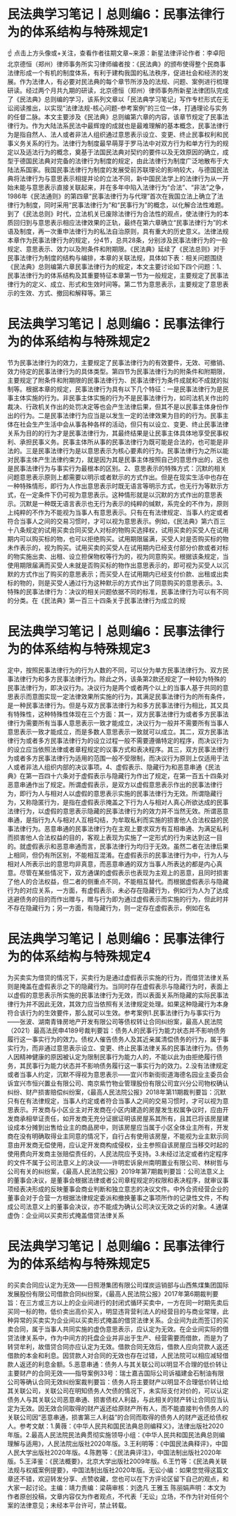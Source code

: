 # 民法典学习笔记丨总则编6：民事法律行为的体系结构与特殊规定1

☝ 点击上方头像或+关注，查看作者往期文章~来源：新星法律评论作者：李卓阳 北京德恒（郑州）律师事务所实习律师编者按：《民法典》的颁布使得整个民商事法律形成一个有机的制度体系，有利于建构我国的私法秩序，促进社会和经济的发展。作为法律人，有必要对民法典的每个章节所涉及的法规、问题、案例进行梳理研读。经过两个月共九期的研读，北京德恒（郑州）律师事务所新星法律团队完成了《民法典》总则编的学习，该系列文章以「民法典学习笔记」写作专栏形式在无讼阅读推出，以实现“法律法规-核心问题-参考案例”的三位一体，打通理论与实务的任督二脉。本文主要涉及《民法典》总则编第六章的内容，该章节规定了民事法律行为。作为大陆法系民法中最辉煌的成就也是最难理解的基本概念，民事法律行为是指自然人、法人或者非法人组织通过意思表示设立、变更、终止民事权利和民事义务关系的行为。法律行为制度最早萌芽于罗马法中对双方行为和单方行为的规定以及适法行为的概念，奠基于法国民法典对契约的要件以及无效原因的确立，成型于德国民法典对完备的法律行为制度的规定，由此法律行为制度广泛地散布于大陆法系国家。我国民事法律行为制度的发展受前苏联理论的影响较大，与德国民法典将法律行为与意思表示相提并论的立法不同，新中国民法学上的法律行为从一开始未能与意思表示直接关联起来，并在多年中陷入法律行为“合法”、“非法”之争，1986年《民法通则》的第四章“民事法律行为与代理”首次在我国立法上确立了法律行为制度，同时采用“民事法律行为”和“民事行为”的概念，以化解合法性难题。到了《民法总则》时代，立法机关已废除法律行为合法性的观点，使法律行为的本质回归到与意思表示相应法律效果的正轨，最终在第六章确立“民事法律行为”的术语及制度，再一次重申法律行为的私法自治原则，具有重大的历史意义。法律法规本章作为民事法律行为的规定，分4节，总共28条，分别涉及民事法律行为的一般规定、意思表示、效力以及附条件和附期限。《民法典》延续了《民法总则》对于民事法律行为制度的结构与编排，本章的关联法规，具体如下表：相关问题围绕《民法典》总则编第六章民事法律行为的规定，本文主要讨论如下四个问题：1、民事法律行为的体系结构及其重要特征本章第一节为一般规定，主要规定了民事法律行为的定义、成立、形式和生效时间等。第二节为意思表示，主要规定了意思表示的生效、方式、撤回和解释等。第三

# 民法典学习笔记丨总则编6：民事法律行为的体系结构与特殊规定2

节为民事法律行为的效力，主要规定了民事法律行为的有效要件，无效、可撤销、效力待定的民事法律行为的具体类型。第四节为民事法律行为的附条件和附期限，主要规定了附条件和附期限的民事法律行为、民事法律行为条件成就和不成就的拟制等。根据本章的规定，民事法律行为具有以下几个特征：一是民事法律行为是民事主体实施的行为。非民事主体实施的行为不是民事法律行为，如司法机关作出的裁决、行政机关作出的处罚决定等也会产生法律后果，但其不是以民事主体身份作出的行为。二是民事法律行为应当是以发生一定的法律效果为目的的行为。民事主体在社会生产生活中会从事各种各样的活动，但只有以设立、变更、终止民事法律关系为目的的行为才是民事法律行为，其最终结果是让民事主体具体地享受民事权利、承担民事义务。民事主体所从事的民事法律行为既可能是合法的，也可能是非法的。三是民事法律行为是以意思表示为核心要素的行为。民事法律行为之所以能对民事主体产生法律约束力，就是因为其是民事主体按照自己的意思作出的，这也是民事法律行为与事实行为最根本的区别。2、意思表示的特殊方式：沉默的相关问题意思表示原则上都需要以明示或者默示的方式作出。但是在现实生活中也存在一种特殊情形，即行为人作出意思表示时既无语言等明示方式，也无行为等默示方式，在一定条件下仍可视为意思表示。这种情形就是以沉默的方式作出的意思表示。沉默是一种既无语言表示也无行为表示的纯粹的缄默，系完全的不作为，原则上纯粹的不作为不能视为当事人有意思表示。只有在有法律规定、当事人约定或者符合当事人之间的交易习惯时，才可以视为意思表示。例如，《民法典》第六百三十八条规定的试用买卖合同买受人对标的物购买选择权，试用买卖的买受人在试用期内可以购买标的物，也可以拒绝购买。试用期限届满，买受人对是否购买标的物未作表示的，视为购买。试用买卖的买受人在试用期内已经支付部分价款或者对标的物实施出卖、出租、设立担保物权等行为的，视为同意购买。根据该条规定，当使用期限届满而买受人未就是否购买标的物作出意思表示的，即可视为买受人以沉默的方式作出了购买的意思表示；而买受人在试用期内已经支付价款、出租或出卖标的物的，则是买受人通过行为这种默示的方式作出了同意购买的意思表示。3、特殊的民事法律行为：决议的相关问题依据不同的标准，民事法律行为可以有不同的分类。在《民法典》第一百三十四条关于民事法律行为成立的规

# 民法典学习笔记丨总则编6：民事法律行为的体系结构与特殊规定3

定中，按照民事法律行为的行为人数的不同，可以分为单方民事法律行为、双方民事法律行为和多方民事法律行为。除此之外，该条第2款还规定了一种较为特殊的民事法律行为，即决议行为。决议行为是两个或者两个以上的当事人基于共同的意思表示而意图实现一定法律效果所实施的行为，其满足民事法律行为的所有条件，是一种民事法律行为。但是与双方民事法律行为和多方民事法律行为相比，其又具有特殊性，这种特殊性体现在三个方面：其一，双方民事法律行为或者多方民事法律行为需要所有当事人意思表示一致才能成立，决议行为一般并不需要所有当事人意思表示一致才能成立，而是多数人意思表示一致就可以成立。其二，双方民事法律行为或者多方民事法律行为的设立过程一般不需要遵循特定的程序，而决议行为的设立应当依照法律或者章程规定的议事方式和表决程序。其三，双方民事法律行为或者多方民事法律行为适用的范围一般不受限制，而决议行为原则上仅适用于法人或者非法人组织内部的决议事项。4、虚假表示、隐藏行为和恶意串通《民法典》在第一百四十六条对于虚假表示与隐藏行为作出了规定，在第一百五十四条对恶意串通作出了规定。所谓虚假表示，是双方以虚假意思表示作出的民事法律行为，即行为人与相对人以虚假的意思表示实施的民事法律行为无效。所谓隐藏行为，又称隐匿行为，是指在虚假表示掩盖之下行为人与相对人真心所欲达成的民事法律行为，以虚假的意思表示隐藏的民事法律行为的效力并不当然无效。所谓恶意串通，是指行为人与相对人互相勾结，为牟取私利而实施的损害他人合法权益的民事法律行为。恶意串通的民事法律行为在主观上要求双方有互相串通、为满足私利而损害他人合法权益的目的，客观上表现为实施了一定形式的行为来达到这一目的。就虚假表示和恶意串通而言，民事法律行为均归于无效。虽然二者在法律后果上相同，但仍有所区别，不能相互混淆。在虚假表示的民事法律行为中，行为人与相对人所表示出的意思均非真意，而恶意串通的双方当事人所表达的都是内心真意。尽管在某些情况下，双方通谋的虚假表示也表现为主观上的恶意，且同时损害了他人的合法权益，但二者的侧重点不同，不能相互替代。而根据虚假表示与隐藏行为的对应关系，一方面，有虚假表示，未必存在隐藏行为，例如行为人为了达成逃避债务的目的而作出赠与，赠与行为即为通过虚假表示而实施的行为，但此时并不存在隐藏行为；另一方面，有隐藏行为，则一定存在虚假表示，例如在名

# 民法典学习笔记丨总则编6：民事法律行为的体系结构与特殊规定4

为买卖实为借贷的情况下，买卖行为是通过虚假表示实施的行为，而借贷法律关系则是掩盖在虚假表示之下的隐藏行为。当同时存在虚假表示与隐藏行为时，表面上以虚假的意思表示所实施的民事法律行为无效，而以表面关系所隐藏的实际民事法律行为并不因此无效，其效力应当依照有关法律规定处理。如果这种隐藏行为本身符合该行为的生效要件，那么就可以生效。参考案例1.民事法律行为与事实行为——张波、湖南青锋房地产开发有限公司等债权转让合同纠纷案，最高人民法院（2021）最高法民申4189号裁判要旨：债务人的民事行为能力状态并不影响债务履行这一事实行为的效力。债权人催告债务人及其近亲属清偿债务的行为，属于事实行为，而非通过意思表示设立、变更、终止民事法律关系的民事法律行为。债务人因精神健康的原因被认定为限制民事行为能力人的，不能以此为由拒绝履行债务，其民事行为能力状态并不影响债务履行这一事实行为的效力。2.没有法律规定或者当事人约定，沉默不得视为意思表示——宜兴市新街街道海德名园业主委员会诉宜兴市恒兴置业有限公司、南京紫竹物业管理股份有限公司宜兴分公司物权确认纠纷、财产损害赔偿纠纷案，《最高人民法院公报》2018年第11期裁判要旨：沉默只有在有法律规定，当事人约定或者符合当事人之间的交易习惯时，才可以视为意思表示。开发商与小区业主对开发商在小区内建造的房屋发生权属争议时，应由开发商承相举证责任，如开发商无充分证据证明该房屋系其所有，且其已将该房屋建设成本分摊到出售给业主的商品房中，则该房屋应当属于小区全体业主所有，开发商在没有明确取得业主同意的情况下，自行占有使用该房屋，不能视为业主默示同意由开发商无偿使用，应认定开发商构成侵权，业主参照自该房屋应当移交时起的使用费向开发商主张赔偿责任的，人民法院应予支持。3.未经过法定或者约定程序的文件不属于公司法意义上的决议——许明宏诉泉州南明置业有限公司、林树哲与公司有关的纠纷案，《最高人民法院公报》2019年第7期裁判要旨：公司法意义上的董事会决议，是董事会根据法律或者公司章程规定的权限和表决程序，就审议事项经表决形成的反映董事会商业判断和独立意志的决议文件。中外合资经营企业的董事会对于合营一方根据法律规定委派和撤换董事之事项所作的记录性文件，不构成公司法意义上的董事会决议，亦不能成为确认公司决议无效之诉的对象。4.通谋虚伪：企业间以买卖形式掩盖借贷法律关系

# 民法典学习笔记丨总则编6：民事法律行为的体系结构与特殊规定5

的买卖合同应认定为无效——日照港集团有限公司煤炭运销部与山西焦煤集团国际发展股份有限公司借款合同纠纷案，《最高人民法院公报》2017年第6期裁判要旨：在三方或三方以上的企业间进行的封闭式循环买卖中，一方在同一时期先卖后买同一标的物，低价卖出高价买入，明显违背营利法人的经营目的与商业常理，此种异常的买卖实为企业间以买卖形式掩盖的借贷法律关系。企业间为此而签订的买卖合同，属于当事人共同实施的虚伪意思表示，应认定为无效。在企业间实际的借贷法律关系中，作为中间方的托盘企业并非出于生产、经营需要而借款，而是为了转贷牟利，故借贷合同亦应认定为无效。借款合同无效后，借款人应向贷款人返还借款的本金和利息。因贷款人对合同的无效也存在过错，人民法院可以相应减轻借款人返还的利息金额。5.恶意串通：债务人与其关联公司以明显不合理的低价转让主要财产的合同无效——指导案例33号：瑞士嘉吉国际公司诉福建金石制油有限公司等确认合同无效纠纷案裁判要旨：债务人将主要财产以明显不合理低价转让给其关联公司，关联公司在明知债务人欠债的情况下，未实际支付对价的，可以认定债务人与其关联公司恶意串通、损害债权人利益，与此相关的财产转让合同应当认定为无效。因无效合同取得的财产返还给原财产所有人，而不能直接判令债务人的关联公司因“恶意串通，损害第三人利益”的合同而取得的债务人的财产返还给债权人。参考文献：1.黄薇：《中华人民共和国民法典总则编释义》，法律出版社2020年版。2.最高人民法院民法典贯彻实施领导小组：《中华人民共和国民法典总则编理解与适用》，人民法院出版社2020年版。3.王利明等：《中国民法典释评》，中国人民大学出版社2020年版。4.陈甦等：《民法典评注》，中国法制出版社2020年版。5.王泽鉴：《民法概要》，北京大学出版社2009年版。6.王竹等：《民法典关联法规与权威案例提要》，中国法制出版社2020年版。无讼小编：如果您觉得这篇文章还不错，欢迎转发分享、点赞收藏，您也可以在下方评论区留下自己的观点，和大家一起讨论。主编：靖力责编：梁萌审核：刘逸凡 王雅玉 陈丽娟声明：本文为作者原创投稿，文章内容仅为作者观点，不代表「无讼」立场，不作为针对任何个案的法律意见；未经本平台许可，禁止转载。

